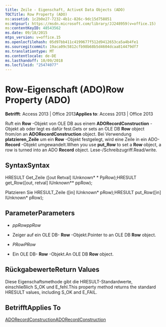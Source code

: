 ```yaml
---
title: Zeile - Eigenschaft, ActiveX Data Objects (ADO)
TOCTitle: Row Property (ADO)
ms:assetid: 1c2b0e27-7232-4b1c-826c-9dc15d758851
ms:mtpsurl: https://msdn.microsoft.com/library/JJ248959(v=office.15)
ms:contentKeyID: 48543562
ms.date: 09/18/2015
mtps_version: v=office.15
ms.openlocfilehash: 05d97bb411c4199677f512d9412653ca5a4b4fe1
ms.sourcegitcommit: 19aca09c5812cfb98b68b5d4604dcaa814479df7
ms.translationtype: MT
ms.contentlocale: de-DE
ms.lasthandoff: 10/09/2018
ms.locfileid: "25474077"
---
```

# <a name="row-property-ado"></a><span data-ttu-id="bc28b-102">Row-Eigenschaft (ADO)</span><span class="sxs-lookup"><span data-stu-id="bc28b-102">Row Property (ADO)</span></span>


<span data-ttu-id="bc28b-103">**Betrifft**: Access 2013 | Office 2013</span><span class="sxs-lookup"><span data-stu-id="bc28b-103">**Applies to**: Access 2013 | Office 2013</span></span>



<span data-ttu-id="bc28b-104">Ruft ein **Row** -Objekt von OLE DB aus einem **ADORecordConstruction** -Objekt ab oder legt es dafür fest.</span><span class="sxs-lookup"><span data-stu-id="bc28b-104">Gets or sets an OLE DB **Row** object from/on an **ADORecordConstruction** object.</span></span> <span data-ttu-id="bc28b-105">Bei Verwendung **platzieren\_Zeile** um ein **Row** -Objekt festgelegt, wird eine Zeile in ein ADO- **Record** -Objekt umgewandelt.</span><span class="sxs-lookup"><span data-stu-id="bc28b-105">When you use **put\_Row** to set a **Row** object, a row is turned into an ADO **Record** object.</span></span> <span data-ttu-id="bc28b-106">Lese-/Schreibzugriff.</span><span class="sxs-lookup"><span data-stu-id="bc28b-106">Read/write.</span></span>

## <a name="syntax"></a><span data-ttu-id="bc28b-107">Syntax</span><span class="sxs-lookup"><span data-stu-id="bc28b-107">Syntax</span></span>

<span data-ttu-id="bc28b-108">HRESULT Get\_Zeile (\[out Retval\] IUnknown\* \* PpRow);</span><span class="sxs-lookup"><span data-stu-id="bc28b-108">HRESULT get\_Row(\[out, retval\] IUnknown\*\* ppRow);</span></span>

<span data-ttu-id="bc28b-109">Platzieren Sie HRESULT\_Zeile (\[in\] IUnknown\* pRow);</span><span class="sxs-lookup"><span data-stu-id="bc28b-109">HRESULT put\_Row(\[in\] IUnknown\* pRow);</span></span>

## <a name="parameters"></a><span data-ttu-id="bc28b-110">Parameter</span><span class="sxs-lookup"><span data-stu-id="bc28b-110">Parameters</span></span>

  - <span data-ttu-id="bc28b-111">*ppRow*</span><span class="sxs-lookup"><span data-stu-id="bc28b-111">*ppRow*</span></span>

  - <span data-ttu-id="bc28b-112">Zeiger auf ein OLE DB- **Row** -Objekt.</span><span class="sxs-lookup"><span data-stu-id="bc28b-112">Pointer to an OLE DB **Row** object.</span></span>

  - <span data-ttu-id="bc28b-113">*PRow*</span><span class="sxs-lookup"><span data-stu-id="bc28b-113">*PRow*</span></span>

  - <span data-ttu-id="bc28b-114">Ein OLE DB- **Row** -Objekt.</span><span class="sxs-lookup"><span data-stu-id="bc28b-114">An OLE DB **Row** object.</span></span>

## <a name="return-values"></a><span data-ttu-id="bc28b-115">Rückgabewerte</span><span class="sxs-lookup"><span data-stu-id="bc28b-115">Return Values</span></span>

<span data-ttu-id="bc28b-116">Diese Eigenschaftsmethode gibt die HRESULT-Standardwerte, einschließlich S\_OK und E\_fehl.</span><span class="sxs-lookup"><span data-stu-id="bc28b-116">This property method returns the standard HRESULT values, including S\_OK and E\_FAIL.</span></span>

## <a name="applies-to"></a><span data-ttu-id="bc28b-117">Betrifft</span><span class="sxs-lookup"><span data-stu-id="bc28b-117">Applies To</span></span>

[<span data-ttu-id="bc28b-118">ADORecordConstruction</span><span class="sxs-lookup"><span data-stu-id="bc28b-118">ADORecordConstruction</span></span>](adorecordconstruction-interface-ado.md)

